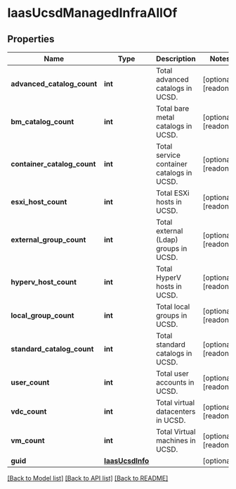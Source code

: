 # IaasUcsdManagedInfraAllOf

## Properties
Name | Type | Description | Notes
------------ | ------------- | ------------- | -------------
**advanced_catalog_count** | **int** | Total advanced catalogs in UCSD.   | [optional] [readonly] 
**bm_catalog_count** | **int** | Total bare metal catalogs in UCSD.   | [optional] [readonly] 
**container_catalog_count** | **int** | Total service container catalogs in UCSD.   | [optional] [readonly] 
**esxi_host_count** | **int** | Total ESXi hosts in UCSD.   | [optional] [readonly] 
**external_group_count** | **int** | Total external (Ldap) groups in UCSD.   | [optional] [readonly] 
**hyperv_host_count** | **int** | Total HyperV hosts in UCSD.   | [optional] [readonly] 
**local_group_count** | **int** | Total local groups in UCSD.   | [optional] [readonly] 
**standard_catalog_count** | **int** | Total standard catalogs in UCSD.   | [optional] [readonly] 
**user_count** | **int** | Total user accounts in UCSD.   | [optional] [readonly] 
**vdc_count** | **int** | Total virtual datacenters in UCSD.   | [optional] [readonly] 
**vm_count** | **int** | Total Virtual machines in UCSD.    | [optional] [readonly] 
**guid** | [**IaasUcsdInfo**](.md) |  | [optional] 

[[Back to Model list]](../README.md#documentation-for-models) [[Back to API list]](../README.md#documentation-for-api-endpoints) [[Back to README]](../README.md)


